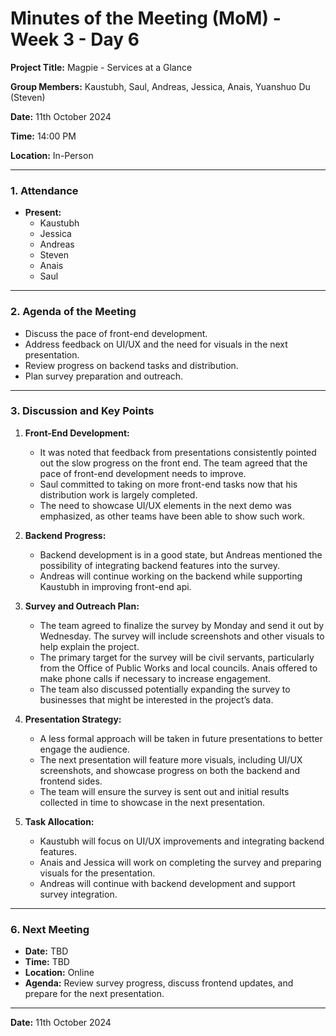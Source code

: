 # Minutes of the Meeting (MoM) - Week 3 - Day 6

**Project Title:** Magpie - Services at a Glance

**Group Members:** Kaustubh, Saul, Andreas, Jessica, Anais, Yuanshuo Du (Steven)

**Date:** 11th October 2024

**Time:** 14:00 PM

**Location:** In-Person

---

### **1. Attendance**

- **Present:**
  - Kaustubh
  - Jessica
  - Andreas
  - Steven
  - Anais
  - Saul

---

### **2. Agenda of the Meeting**

- Discuss the pace of front-end development.
- Address feedback on UI/UX and the need for visuals in the next presentation.
- Review progress on backend tasks and distribution.
- Plan survey preparation and outreach.

---

### **3. Discussion and Key Points**

1. **Front-End Development:**
   - It was noted that feedback from presentations consistently pointed out the slow progress on the front end. The team agreed that the pace of front-end development needs to improve.
   - Saul committed to taking on more front-end tasks now that his distribution work is largely completed.
   - The need to showcase UI/UX elements in the next demo was emphasized, as other teams have been able to show such work.

2. **Backend Progress:**
   - Backend development is in a good state, but Andreas mentioned the possibility of integrating backend features into the survey. 
   - Andreas will continue working on the backend while supporting Kaustubh in improving front-end api.

3. **Survey and Outreach Plan:**
   - The team agreed to finalize the survey by Monday and send it out by Wednesday. The survey will include screenshots and other visuals to help explain the project.
   - The primary target for the survey will be civil servants, particularly from the Office of Public Works and local councils. Anais offered to make phone calls if necessary to increase engagement.
   - The team also discussed potentially expanding the survey to businesses that might be interested in the project’s data.

4. **Presentation Strategy:**
   - A less formal approach will be taken in future presentations to better engage the audience.
   - The next presentation will feature more visuals, including UI/UX screenshots, and showcase progress on both the backend and frontend sides.
   - The team will ensure the survey is sent out and initial results collected in time to showcase in the next presentation.

5. **Task Allocation:**
   - Kaustubh will focus on UI/UX improvements and integrating backend features.
   - Anais and Jessica will work on completing the survey and preparing visuals for the presentation.
   - Andreas will continue with backend development and support survey integration.

---

### **6. Next Meeting**

- **Date:** TBD
- **Time:** TBD
- **Location:** Online
- **Agenda:** Review survey progress, discuss frontend updates, and prepare for the next presentation.

---

**Date:** 11th October 2024
